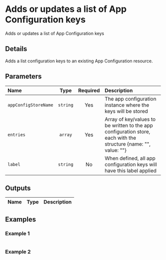 # Adds or updates a list of App Configuration keys

Adds or updates a list of App Configuration keys

## Details

Adds a list configuration keys to an existing App Configuration resource.

## Parameters

| Name                 | Type     | Required | Description                                                                                                                          |
| :------------------- | :------: | :------: | :----------------------------------------------------------------------------------------------------------------------------------- |
| `appConfigStoreName` | `string` | Yes      | The app configuration instance where the keys will be stored                                                                         |
| `entries`            | `array`  | Yes      | Array of key/values to be written to the app configuration store, each with the structure {name: "<key-name>", value: "<key-value>"} |
| `label`              | `string` | No       | When defined, all app configuration keys will have this label applied                                                                |

## Outputs

| Name | Type | Description |
| :--- | :--: | :---------- |

## Examples

### Example 1

```bicep
```

### Example 2

```bicep
```